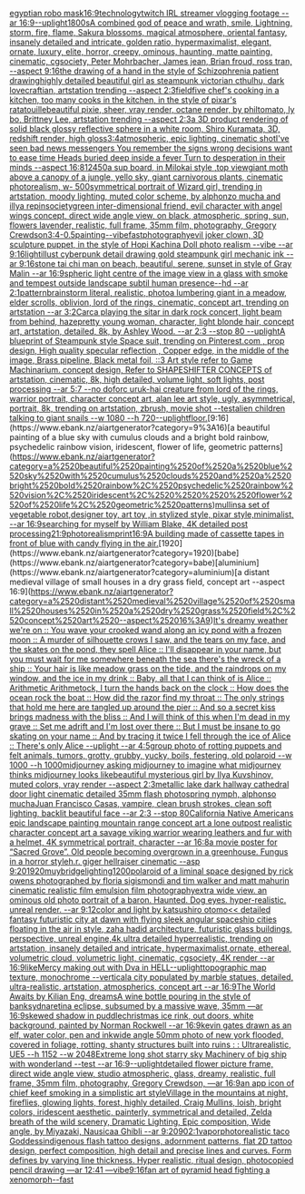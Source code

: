 [egyptian robo mask](https://www.ebank.nz/aiartgenerator?category=egyptian%2520robo%2520mask)[16:9](https://www.ebank.nz/aiartgenerator?category=16%3A9)[technology](https://www.ebank.nz/aiartgenerator?category=technology)[twitch IRL streamer vlogging footage --ar 16:9](https://www.ebank.nz/aiartgenerator?category=twitch%2520IRL%2520streamer%2520vlogging%2520footage%2520--ar%252016%3A9)[--uplight](https://www.ebank.nz/aiartgenerator?category=--uplight)[1800s](https://www.ebank.nz/aiartgenerator?category=1800s)[A combined god of peace and wrath, smile, Lightning, storm, fire, flame, Sakura blossoms, magical atmosphere, oriental fantasy, insanely detailed and intricate, golden ratio, hypermaximalist, elegant, ornate, luxury, elite, horror, creepy, ominous, haunting, matte painting, cinematic, cgsociety, Peter Mohrbacher, James jean, Brian froud, ross tran, --aspect 9:16](https://www.ebank.nz/aiartgenerator?category=A%2520combined%2520god%2520of%2520peace%2520and%2520wrath%2C%2520smile%2C%2520Lightning%2C%2520storm%2C%2520fire%2C%2520flame%2C%2520Sakura%2520blossoms%2C%2520magical%2520atmosphere%2C%2520oriental%2520fantasy%2C%2520insanely%2520detailed%2520and%2520intricate%2C%2520golden%2520ratio%2C%2520hypermaximalist%2C%2520elegant%2C%2520ornate%2C%2520luxury%2C%2520elite%2C%2520horror%2C%2520creepy%2C%2520ominous%2C%2520haunting%2C%2520matte%2520painting%2C%2520cinematic%2C%2520cgsociety%2C%2520Peter%2520Mohrbacher%2C%2520James%2520jean%2C%2520Brian%2520froud%2C%2520ross%2520tran%2C%2520--aspect%25209%3A16)[the drawing of a hand in the style of Schizophrenia patient drawing](https://www.ebank.nz/aiartgenerator?category=the%2520drawing%2520of%2520a%2520hand%2520in%2520the%2520style%2520of%2520Schizophrenia%2520patient%2520drawing)[highly detailed beautiful girl as steampunk victorian cthulhu, dark lovecraftian, artstation trending --aspect 2:3](https://www.ebank.nz/aiartgenerator?category=highly%2520detailed%2520beautiful%2520girl%2520as%2520steampunk%2520victorian%2520cthulhu%2C%2520dark%2520lovecraftian%2C%2520artstation%2520trending%2520--aspect%25202%3A3)[field](https://www.ebank.nz/aiartgenerator?category=field)[five chef's cooking in a kitchen, too many cooks in the kitchen, in the style of pixar's ratatouille](https://www.ebank.nz/aiartgenerator?category=five%2520chef%27s%2520cooking%2520in%2520a%2520kitchen%2C%2520too%2520many%2520cooks%2520in%2520the%2520kitchen%2C%2520in%2520the%2520style%2520of%2520pixar%27s%2520ratatouille)[beautiful pixie, sheer, vray render, octane render, by philtomato,  ly bo, Brittney Lee, artstation trending --aspect 2:3](https://www.ebank.nz/aiartgenerator?category=beautiful%2520pixie%2C%2520sheer%2C%2520vray%2520render%2C%2520octane%2520render%2C%2520by%2520philtomato%2C%2520%2520ly%2520bo%2C%2520Brittney%2520Lee%2C%2520artstation%2520trending%2520--aspect%25202%3A3)[a 3D product rendering of solid black glossy reflective sphere in a white room, Shiro Kuramata, 3D, redshift render, high gloss](https://www.ebank.nz/aiartgenerator?category=a%25203D%2520product%2520rendering%2520of%2520solid%2520black%2520glossy%2520reflective%2520sphere%2520in%2520a%2520white%2520room%2C%2520Shiro%2520Kuramata%2C%25203D%2C%2520redshift%2520render%2C%2520high%2520gloss)[3:4](https://www.ebank.nz/aiartgenerator?category=3%3A4)[atmospheric, epic lighting, cinematic shotI've seen bad news messengers  You remember the signs wrong decisions  want to ease time Heads buried deep inside a fever Turn to desperation in their minds --aspect 16:8](https://www.ebank.nz/aiartgenerator?category=atmospheric%2C%2520epic%2520lighting%2C%2520cinematic%2520shotI%27ve%2520seen%2520bad%2520news%2520messengers%2520%2520You%2520remember%2520the%2520signs%2520wrong%2520decisions%2520%2520want%2520to%2520ease%2520time%2520Heads%2520buried%2520deep%2520inside%2520a%2520fever%2520Turn%2520to%2520desperation%2520in%2520their%2520minds%2520--aspect%252016%3A8)[12](https://www.ebank.nz/aiartgenerator?category=12)[450](https://www.ebank.nz/aiartgenerator?category=450)[a sup board, in Milokai style ,top view](https://www.ebank.nz/aiartgenerator?category=a%2520sup%2520board%2C%2520in%2520Milokai%2520style%2520%2Ctop%2520view)[giant moth above a canopy of a jungle, yello sky, giant carnivorous plants, cinematic photorealism, w- 500](https://www.ebank.nz/aiartgenerator?category=giant%2520moth%2520above%2520a%2520canopy%2520of%2520a%2520jungle%2C%2520yello%2520sky%2C%2520giant%2520carnivorous%2520plants%2C%2520cinematic%2520photorealism%2C%2520w-%2520500)[symmetrical portrait of Wizard girl, trending in artstation, moody lighting, muted color scheme, by alphonzo mucha and illya repin](https://www.ebank.nz/aiartgenerator?category=symmetrical%2520portrait%2520of%2520Wizard%2520girl%2C%2520trending%2520in%2520artstation%2C%2520moody%2520lighting%2C%2520muted%2520color%2520scheme%2C%2520by%2520alphonzo%2520mucha%2520and%2520illya%2520repin)[society](https://www.ebank.nz/aiartgenerator?category=society)[green inter-dimensional friend, evil character with angel wings concept, direct wide angle view, on black, atmospheric, spring, sun, flowers lavender, realistic, full frame, 35mm film, photography, Gregory Crewdson](https://www.ebank.nz/aiartgenerator?category=green%2520inter-dimensional%2520friend%2C%2520evil%2520character%2520with%2520angel%2520wings%2520concept%2C%2520direct%2520wide%2520angle%2520view%2C%2520on%2520black%2C%2520atmospheric%2C%2520spring%2C%2520sun%2C%2520flowers%2520lavender%2C%2520realistic%2C%2520full%2520frame%2C%252035mm%2520film%2C%2520photography%2C%2520Gregory%2520Crewdson)[3:4](https://www.ebank.nz/aiartgenerator?category=3%3A4)[-0.5](https://www.ebank.nz/aiartgenerator?category=-0.5)[painting](https://www.ebank.nz/aiartgenerator?category=painting)[--vibefast](https://www.ebank.nz/aiartgenerator?category=--vibefast)[photography](https://www.ebank.nz/aiartgenerator?category=photography)[evil joker clown, 3D sculpture puppet, in the style of Hopi Kachina Doll  photo realism --vibe --ar 9:16](https://www.ebank.nz/aiartgenerator?category=evil%2520joker%2520clown%2C%25203D%2520sculpture%2520puppet%2C%2520in%2520the%2520style%2520of%2520Hopi%2520Kachina%2520Doll%2520%2520photo%2520realism%2520--vibe%2520--ar%25209%3A16)[light](https://www.ebank.nz/aiartgenerator?category=light)[illust cyberpunk detail drawing gold steampunk girl mechanic ink --ar 9:16](https://www.ebank.nz/aiartgenerator?category=illust%2520cyberpunk%2520detail%2520drawing%2520gold%2520steampunk%2520girl%2520mechanic%2520ink%2520--ar%25209%3A16)[stone tai chi man on beach, beautiful, serene, sunset in style of Gray Malin --ar 16:9](https://www.ebank.nz/aiartgenerator?category=stone%2520tai%2520chi%2520man%2520on%2520beach%2C%2520beautiful%2C%2520serene%2C%2520sunset%2520in%2520style%2520of%2520Gray%2520Malin%2520--ar%252016%3A9)[spheric light centre of the image view in a glass with smoke and tempest outside landscape subtil human presence--hd --ar 2:1](https://www.ebank.nz/aiartgenerator?category=spheric%2520light%2520centre%2520of%2520the%2520image%2520view%2520in%2520a%2520glass%2520with%2520smoke%2520and%2520tempest%2520outside%2520landscape%2520subtil%2520human%2520presence--hd%2520--ar%25202%3A1)[pattern](https://www.ebank.nz/aiartgenerator?category=pattern)[brainstorm literal, realistic, photo](https://www.ebank.nz/aiartgenerator?category=brainstorm%2520literal%2C%2520realistic%2C%2520photo)[a lumbering giant in a meadow, elder scrolls, oblivion, lord of the rings, cinematic, concept art, trending on artstation --ar 3:2](https://www.ebank.nz/aiartgenerator?category=a%2520lumbering%2520giant%2520in%2520a%2520meadow%2C%2520elder%2520scrolls%2C%2520oblivion%2C%2520lord%2520of%2520the%2520rings%2C%2520cinematic%2C%2520concept%2520art%2C%2520trending%2520on%2520artstation%2520--ar%25203%3A2)[Carca playing the sitar in dark rock concert, light beam from behind, haze](https://www.ebank.nz/aiartgenerator?category=Carca%2520playing%2520the%2520sitar%2520in%2520dark%2520rock%2520concert%2C%2520light%2520beam%2520from%2520behind%2C%2520haze)[pretty young woman, character, light blonde hair, concept art, artstation, detailed, 8k, by Ashley Wood. --ar 2:3 --stop 80 --uplight](https://www.ebank.nz/aiartgenerator?category=pretty%2520young%2520woman%2C%2520character%2C%2520light%2520blonde%2520hair%2C%2520concept%2520art%2C%2520artstation%2C%2520detailed%2C%25208k%2C%2520by%2520Ashley%2520Wood.%2520--ar%25202%3A3%2520--stop%252080%2520--uplight)[A blueprint of Steampunk style Space suit,    trending on Pinterest.com  , prop design, High quality specular reflection , Copper  edge, in the middle of the image, Brass pipeline,  Black metal foil,  ::3  Art style refer to Game Machinarium.  concept design, Refer to SHAPESHIFTER CONCEPTS  of artstation, cinematic,  8k, high detailed,  volume light,  soft lights,  post processing    --ar 5:7   --no dof](https://www.ebank.nz/aiartgenerator?category=A%2520blueprint%2520of%2520Steampunk%2520style%2520Space%2520suit%2C%2520%2520%2520%2520trending%2520on%2520Pinterest.com%2520%2520%2C%2520prop%2520design%2C%2520High%2520quality%2520specular%2520reflection%2520%2C%2520Copper%2520%2520edge%2C%2520in%2520the%2520middle%2520of%2520the%2520image%2C%2520Brass%2520pipeline%2C%2520%2520Black%2520metal%2520foil%2C%2520%2520%3A%3A3%2520%2520Art%2520style%2520refer%2520to%2520Game%2520Machinarium.%2520%2520concept%2520design%2C%2520Refer%2520to%2520SHAPESHIFTER%2520CONCEPTS%2520%2520of%2520artstation%2C%2520cinematic%2C%2520%25208k%2C%2520high%2520detailed%2C%2520%2520volume%2520light%2C%2520%2520soft%2520lights%2C%2520%2520post%2520processing%2520%2520%2520%2520--ar%25205%3A7%2520%2520%2520--no%2520dof)[orc uruk-hai creature from lord of the rings, warrior portrait, character concept art, alan lee art style, ugly, asymmetrical, portrait, 8k, trending on artstation, zbrush, movie shot --test](https://www.ebank.nz/aiartgenerator?category=orc%2520uruk-hai%2520creature%2520from%2520lord%2520of%2520the%2520rings%2C%2520warrior%2520portrait%2C%2520character%2520concept%2520art%2C%2520alan%2520lee%2520art%2520style%2C%2520ugly%2C%2520asymmetrical%2C%2520portrait%2C%25208k%2C%2520trending%2520on%2520artstation%2C%2520zbrush%2C%2520movie%2520shot%2520--test)[alien children talking to giant snails --w 1080 --h 720](https://www.ebank.nz/aiartgenerator?category=alien%2520children%2520talking%2520to%2520giant%2520snails%2520--w%25201080%2520--h%2520720)[--uplight](https://www.ebank.nz/aiartgenerator?category=--uplight)[floor.](https://www.ebank.nz/aiartgenerator?category=floor.)[9:16](https://www.ebank.nz/aiartgenerator?category=9%3A16)[a beautiful painting of a blue sky with cumulus clouds and a bright bold rainbow, psychedelic rainbow vision, iridescent,    flower of life, geometric patterns](https://www.ebank.nz/aiartgenerator?category=a%2520beautiful%2520painting%2520of%2520a%2520blue%2520sky%2520with%2520cumulus%2520clouds%2520and%2520a%2520bright%2520bold%2520rainbow%2C%2520psychedelic%2520rainbow%2520vision%2C%2520iridescent%2C%2520%2520%2520%2520flower%2520of%2520life%2C%2520geometric%2520patterns)[mullins](https://www.ebank.nz/aiartgenerator?category=mullins)[a set of vegetable robot,designer toy, art toy ,in stylized style, pixar style,minimalist, --ar 16:9](https://www.ebank.nz/aiartgenerator?category=a%2520set%2520of%2520vegetable%2520robot%2Cdesigner%2520toy%2C%2520art%2520toy%2520%2Cin%2520stylized%2520style%2C%2520pixar%2520style%2Cminimalist%2C%2520--ar%252016%3A9)[searching for myself by  William Blake, 4K detailed post processing](https://www.ebank.nz/aiartgenerator?category=searching%2520for%2520myself%2520by%2520%2520William%2520Blake%2C%25204K%2520detailed%2520post%2520processing)[21:9](https://www.ebank.nz/aiartgenerator?category=21%3A9)[photorealism](https://www.ebank.nz/aiartgenerator?category=photorealism)[print](https://www.ebank.nz/aiartgenerator?category=print)[16:9](https://www.ebank.nz/aiartgenerator?category=16%3A9)[A building made of cassette tapes in front of blue with candy flying in the air.](https://www.ebank.nz/aiartgenerator?category=A%2520building%2520made%2520of%2520cassette%2520tapes%2520in%2520front%2520of%2520blue%2520with%2520candy%2520flying%2520in%2520the%2520air.)[1920](https://www.ebank.nz/aiartgenerator?category=1920)[babe](https://www.ebank.nz/aiartgenerator?category=babe)[aluminium](https://www.ebank.nz/aiartgenerator?category=aluminium)[a distant medieval village of small houses in a dry grass field, concept art --aspect 16:9](https://www.ebank.nz/aiartgenerator?category=a%2520distant%2520medieval%2520village%2520of%2520small%2520houses%2520in%2520a%2520dry%2520grass%2520field%2C%2520concept%2520art%2520--aspect%252016%3A9)[It's dreamy weather we're on :: You wave your crooked wand along an icy pond with a frozen moon :: A murder of silhouette crows I saw, and the tears on my face, and the skates on the pond, they spell Alice :: I'll disappear in your name, but you must wait for me somewhere beneath the sea there's the wreck of a ship :: Your hair is like meadow grass on the tide, and the raindrops on my window, and the ice in my drink :: Baby, all that I can think of is Alice :: Arithmetic Arithmetock, I turn the hands back on the clock :: How does the ocean rock the boat :: How did the razor find my throat :: The only strings that hold me here are tangled up around the pier :: And so a secret kiss brings madness with the bliss :: And I will think of this when I'm dead in my grave :: Set me adrift and I'm lost over there :: But I must be insane to go skating on your name :: And by tracing it twice I fell through the ice of Alice :: There's only Alice --uplight --ar 4:5](https://www.ebank.nz/aiartgenerator?category=It%27s%2520dreamy%2520weather%2520we%27re%2520on%2520%3A%3A%2520You%2520wave%2520your%2520crooked%2520wand%2520along%2520an%2520icy%2520pond%2520with%2520a%2520frozen%2520moon%2520%3A%3A%2520A%2520murder%2520of%2520silhouette%2520crows%2520I%2520saw%2C%2520and%2520the%2520tears%2520on%2520my%2520face%2C%2520and%2520the%2520skates%2520on%2520the%2520pond%2C%2520they%2520spell%2520Alice%2520%3A%3A%2520I%27ll%2520disappear%2520in%2520your%2520name%2C%2520but%2520you%2520must%2520wait%2520for%2520me%2520somewhere%2520beneath%2520the%2520sea%2520there%27s%2520the%2520wreck%2520of%2520a%2520ship%2520%3A%3A%2520Your%2520hair%2520is%2520like%2520meadow%2520grass%2520on%2520the%2520tide%2C%2520and%2520the%2520raindrops%2520on%2520my%2520window%2C%2520and%2520the%2520ice%2520in%2520my%2520drink%2520%3A%3A%2520Baby%2C%2520all%2520that%2520I%2520can%2520think%2520of%2520is%2520Alice%2520%3A%3A%2520Arithmetic%2520Arithmetock%2C%2520I%2520turn%2520the%2520hands%2520back%2520on%2520the%2520clock%2520%3A%3A%2520How%2520does%2520the%2520ocean%2520rock%2520the%2520boat%2520%3A%3A%2520How%2520did%2520the%2520razor%2520find%2520my%2520throat%2520%3A%3A%2520The%2520only%2520strings%2520that%2520hold%2520me%2520here%2520are%2520tangled%2520up%2520around%2520the%2520pier%2520%3A%3A%2520And%2520so%2520a%2520secret%2520kiss%2520brings%2520madness%2520with%2520the%2520bliss%2520%3A%3A%2520And%2520I%2520will%2520think%2520of%2520this%2520when%2520I%27m%2520dead%2520in%2520my%2520grave%2520%3A%3A%2520Set%2520me%2520adrift%2520and%2520I%27m%2520lost%2520over%2520there%2520%3A%3A%2520But%2520I%2520must%2520be%2520insane%2520to%2520go%2520skating%2520on%2520your%2520name%2520%3A%3A%2520And%2520by%2520tracing%2520it%2520twice%2520I%2520fell%2520through%2520the%2520ice%2520of%2520Alice%2520%3A%3A%2520There%27s%2520only%2520Alice%2520--uplight%2520--ar%25204%3A5)[group photo of rotting puppets and felt animals, tumors, grotty, grubby, yucky, boils, festering, old polaroid --w 1000 --h 1000](https://www.ebank.nz/aiartgenerator?category=group%2520photo%2520of%2520rotting%2520puppets%2520and%2520felt%2520animals%2C%2520tumors%2C%2520grotty%2C%2520grubby%2C%2520yucky%2C%2520boils%2C%2520festering%2C%2520old%2520polaroid%2520--w%25201000%2520--h%25201000)[midjourney asking midjourney to imagine what midjourney thinks midjourney looks like](https://www.ebank.nz/aiartgenerator?category=midjourney%2520asking%2520midjourney%2520to%2520imagine%2520what%2520midjourney%2520thinks%2520midjourney%2520looks%2520like)[beautiful mysterious girl by Ilya Kuvshinov, muted colors, vray render --aspect 2:3](https://www.ebank.nz/aiartgenerator?category=beautiful%2520mysterious%2520girl%2520by%2520Ilya%2520Kuvshinov%2C%2520muted%2520colors%2C%2520vray%2520render%2520--aspect%25202%3A3)[metallic lake dark hallway  cathedral door light cinematic detailed 35mm flash photo](https://www.ebank.nz/aiartgenerator?category=metallic%2520lake%2520dark%2520hallway%2520%2520cathedral%2520door%2520light%2520cinematic%2520detailed%252035mm%2520flash%2520photo)[spring nymph, alphonso mucha](https://www.ebank.nz/aiartgenerator?category=spring%2520nymph%2C%2520alphonso%2520mucha)[Juan Francisco Casas, vampire, clean brush strokes, clean soft lighting, backlit beautiful face --ar 2:3 --stop 80](https://www.ebank.nz/aiartgenerator?category=Juan%2520Francisco%2520Casas%2C%2520vampire%2C%2520clean%2520brush%2520strokes%2C%2520clean%2520soft%2520lighting%2C%2520backlit%2520beautiful%2520face%2520--ar%25202%3A3%2520--stop%252080)[California Native Americans epic landscape painting mountain range concept art a lone outpost realistic character concept art a savage viking warrior wearing leathers and fur with a helmet, 4K symmetrical portrait, character --ar 16:8](https://www.ebank.nz/aiartgenerator?category=California%2520Native%2520Americans%2520epic%2520landscape%2520painting%2520mountain%2520range%2520concept%2520art%2520a%2520lone%2520outpost%2520realistic%2520character%2520concept%2520art%2520a%2520savage%2520viking%2520warrior%2520wearing%2520leathers%2520and%2520fur%2520with%2520a%2520helmet%2C%25204K%2520symmetrical%2520portrait%2C%2520character%2520--ar%252016%3A8)[a movie poster for “Sacred Grove”. Old people becoming overgrown in a greenhouse. Fungus in a horror style](https://www.ebank.nz/aiartgenerator?category=a%2520movie%2520poster%2520for%2520%E2%80%9CSacred%2520Grove%E2%80%9D.%2520Old%2520people%2520becoming%2520overgrown%2520in%2520a%2520greenhouse.%2520Fungus%2520in%2520a%2520horror%2520style)[h.r. giger hellraiser cinematic --asp 9:20](https://www.ebank.nz/aiartgenerator?category=h.r.%2520giger%2520hellraiser%2520cinematic%2520--asp%25209%3A20)[1920](https://www.ebank.nz/aiartgenerator?category=1920)[muybridge](https://www.ebank.nz/aiartgenerator?category=muybridge)[lighting](https://www.ebank.nz/aiartgenerator?category=lighting)[1200](https://www.ebank.nz/aiartgenerator?category=1200)[polaroid of a liminal space designed by rick owens photographed by floria sigismondi and tim walker  and matt mahurin cinematic realistic film emulsion film photography](https://www.ebank.nz/aiartgenerator?category=polaroid%2520of%2520a%2520liminal%2520space%2520designed%2520by%2520rick%2520owens%2520photographed%2520by%2520floria%2520sigismondi%2520and%2520tim%2520walker%2520%2520and%2520matt%2520mahurin%2520cinematic%2520realistic%2520film%2520emulsion%2520film%2520photography)[extra wide view. an ominous old photo portrait of a baron. Haunted. Dog eyes. hyper-realistic. unreal render. --ar 9:12](https://www.ebank.nz/aiartgenerator?category=extra%2520wide%2520view.%2520an%2520ominous%2520old%2520photo%2520portrait%2520of%2520a%2520baron.%2520Haunted.%2520Dog%2520eyes.%2520hyper-realistic.%2520unreal%2520render.%2520--ar%25209%3A12)[color and light by katsushiro otomo](https://www.ebank.nz/aiartgenerator?category=color%2520and%2520light%2520by%2520katsushiro%2520otomo)[<< detailed fantasy futuristic city at dawn with flying sleek angular spaceship cities floating in the air in style, zaha hadid architecture, futuristic glass buildings, perspective, unreal engine,4k,ultra detailed hyperrealistic, trending on artstation, insanely detailed and intricate, hypermaximalist,ornate, ethereal, volumetric cloud, volumetric light, cinematic, cgsociety, 4K render --ar 16:9](https://www.ebank.nz/aiartgenerator?category=%3C%3C%2520detailed%2520fantasy%2520futuristic%2520city%2520at%2520dawn%2520with%2520flying%2520sleek%2520angular%2520spaceship%2520cities%2520floating%2520in%2520the%2520air%2520in%2520style%2C%2520zaha%2520hadid%2520architecture%2C%2520futuristic%2520glass%2520buildings%2C%2520perspective%2C%2520unreal%2520engine%2C4k%2Cultra%2520detailed%2520hyperrealistic%2C%2520trending%2520on%2520artstation%2C%2520insanely%2520detailed%2520and%2520intricate%2C%2520hypermaximalist%2Cornate%2C%2520ethereal%2C%2520volumetric%2520cloud%2C%2520volumetric%2520light%2C%2520cinematic%2C%2520cgsociety%2C%25204K%2520render%2520--ar%252016%3A9)[like](https://www.ebank.nz/aiartgenerator?category=like)[Mercy making out with Dva in HELL](https://www.ebank.nz/aiartgenerator?category=Mercy%2520making%2520out%2520with%2520Dva%2520in%2520HELL)[--uplight](https://www.ebank.nz/aiartgenerator?category=--uplight)[topographic map texture, monochrome --vertical](https://www.ebank.nz/aiartgenerator?category=topographic%2520map%2520texture%2C%2520monochrome%2520--vertical)[a city populated by marble statues, detailed, ultra-realistic, artstation, atmospherics, concept art --ar 16:9](https://www.ebank.nz/aiartgenerator?category=a%2520city%2520populated%2520by%2520marble%2520statues%2C%2520detailed%2C%2520ultra-realistic%2C%2520artstation%2C%2520atmospherics%2C%2520concept%2520art%2520--ar%252016%3A9)[The World Awaits by Kilian Eng, dreams](https://www.ebank.nz/aiartgenerator?category=The%2520World%2520Awaits%2520by%2520Kilian%2520Eng%2C%2520dreams)[A wine bottle pouring in the style of banksy](https://www.ebank.nz/aiartgenerator?category=A%2520wine%2520bottle%2520pouring%2520in%2520the%2520style%2520of%2520banksy)[dna](https://www.ebank.nz/aiartgenerator?category=dna)[retina eclipse, subsumed by a massive wave, 35mm —ar 16:9](https://www.ebank.nz/aiartgenerator?category=retina%2520eclipse%2C%2520subsumed%2520by%2520a%2520massive%2520wave%2C%252035mm%2520%E2%80%94ar%252016%3A9)[skewed shadow in puddle](https://www.ebank.nz/aiartgenerator?category=skewed%2520shadow%2520in%2520puddle)[christmas ice rink, out doors, white background, painted by Norman Rockwell --ar 16:9](https://www.ebank.nz/aiartgenerator?category=christmas%2520ice%2520rink%2C%2520out%2520doors%2C%2520white%2520background%2C%2520painted%2520by%2520Norman%2520Rockwell%2520--ar%252016%3A9)[kevin gates drawn as an elf, water color, pen and ink](https://www.ebank.nz/aiartgenerator?category=kevin%2520gates%2520drawn%2520as%2520an%2520elf%2C%2520water%2520color%2C%2520pen%2520and%2520ink)[wide angle 50mm photo of new york flooded, covered in foliage, rotting, shanty structures built into ruins : : Ultrarealistic, UE5 --h 1152 --w 2048](https://www.ebank.nz/aiartgenerator?category=wide%2520angle%252050mm%2520photo%2520of%2520new%2520york%2520flooded%2C%2520covered%2520in%2520foliage%2C%2520rotting%2C%2520shanty%2520structures%2520built%2520into%2520ruins%2520%3A%2520%3A%2520Ultrarealistic%2C%2520UE5%2520--h%25201152%2520--w%25202048)[Extreme long shot starry sky Machinery of big ship with wonderland --test --ar 16:9](https://www.ebank.nz/aiartgenerator?category=Extreme%2520long%2520shot%2520starry%2520sky%2520Machinery%2520of%2520big%2520ship%2520with%2520wonderland%2520--test%2520--ar%252016%3A9)[--uplight](https://www.ebank.nz/aiartgenerator?category=--uplight)[detailed flower picture frame, direct wide angle view, studio atmospheric, glass, dreamy, realistic, full frame, 35mm film, photography, Gregory Crewdson, —ar 16:9](https://www.ebank.nz/aiartgenerator?category=detailed%2520flower%2520picture%2520frame%2C%2520direct%2520wide%2520angle%2520view%2C%2520studio%2520atmospheric%2C%2520glass%2C%2520dreamy%2C%2520realistic%2C%2520full%2520frame%2C%252035mm%2520film%2C%2520photography%2C%2520Gregory%2520Crewdson%2C%2520%E2%80%94ar%252016%3A9)[an app icon of chief keef smoking in a simplistic art style](https://www.ebank.nz/aiartgenerator?category=an%2520app%2520icon%2520of%2520chief%2520keef%2520smoking%2520in%2520a%2520simplistic%2520art%2520style)[Village in the mountains at night, fireflies,  glowing lights, forest, highly detailed, Craig Mullins, loish, bright colors, iridescent aesthetic, painterly, symmetrical and detailed, Zelda breath of the wild scenery, Dramatic Lighting, Epic composition, Wide angle, by Miyazaki, Nausicaa Ghibli --ar 9:20](https://www.ebank.nz/aiartgenerator?category=Village%2520in%2520the%2520mountains%2520at%2520night%2C%2520fireflies%2C%2520%2520glowing%2520lights%2C%2520forest%2C%2520highly%2520detailed%2C%2520Craig%2520Mullins%2C%2520loish%2C%2520bright%2520colors%2C%2520iridescent%2520aesthetic%2C%2520painterly%2C%2520symmetrical%2520and%2520detailed%2C%2520Zelda%2520breath%2520of%2520the%2520wild%2520scenery%2C%2520Dramatic%2520Lighting%2C%2520Epic%2520composition%2C%2520Wide%2520angle%2C%2520by%2520Miyazaki%2C%2520Nausicaa%2520Ghibli%2520--ar%25209%3A20)[90](https://www.ebank.nz/aiartgenerator?category=90)[2:1](https://www.ebank.nz/aiartgenerator?category=2%3A1)[vapor](https://www.ebank.nz/aiartgenerator?category=vapor)[photorealistic taco Goddess](https://www.ebank.nz/aiartgenerator?category=photorealistic%2520taco%2520Goddess)[indigenous flash tattoo designs, adornment patterns, flat 2D tattoo design, perfect composition, high detail and precise lines and curves. Form defines by varying line thickness. Hyper realistic, ritual design, photocopied pencil drawing —ar 12:41 —vibe](https://www.ebank.nz/aiartgenerator?category=indigenous%2520flash%2520tattoo%2520designs%2C%2520adornment%2520patterns%2C%2520flat%25202D%2520tattoo%2520design%2C%2520perfect%2520composition%2C%2520high%2520detail%2520and%2520precise%2520lines%2520and%2520curves.%2520Form%2520defines%2520by%2520varying%2520line%2520thickness.%2520Hyper%2520realistic%2C%2520ritual%2520design%2C%2520photocopied%2520pencil%2520drawing%2520%E2%80%94ar%252012%3A41%2520%E2%80%94vibe)[9:16](https://www.ebank.nz/aiartgenerator?category=9%3A16)[fan art of pyramid head fighting a xenomorph](https://www.ebank.nz/aiartgenerator?category=fan%2520art%2520of%2520pyramid%2520head%2520fighting%2520a%2520xenomorph)[--fast](https://www.ebank.nz/aiartgenerator?category=--fast)